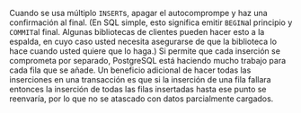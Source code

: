 Cuando se usa múltiplo `INSERT`s, apagar el autocomprompe y haz una confirmación al final. (En SQL simple, esto significa emitir  `BEGIN`al principio y  `COMMIT`al final. Algunas bibliotecas de clientes pueden hacer esto a la espalda,  en cuyo caso usted necesita asegurarse de que la biblioteca lo hace  cuando usted quiere que lo haga.) Si permite que cada inserción se  comprometa por separado, PostgreSQL está haciendo mucho trabajo para cada fila que se añade. Un beneficio  adicional de hacer todas las inserciones en una transacción es que si la inserción de una fila fallara entonces la inserción de todas las filas  insertadas hasta ese punto se reenvaría, por lo que no se atascado con  datos parcialmente cargados.